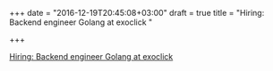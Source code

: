 +++
date = "2016-12-19T20:45:08+03:00"
draft = true
title = "Hiring: Backend engineer Golang at exoclick "

+++

<p><a href="http://www.golangprojects.com/golang-go-job-bgr-Backend-Engineer-Go-Barcelona-ExoClick.html">Hiring: Backend engineer Golang at exoclick </a></p>
